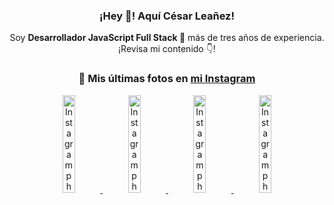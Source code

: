 <div align="center">

<h3>¡Hey 👋! Aquí César Leañez!</h3>

<p>Soy <strong>Desarrollador JavaScript Full Stack 🚀</strong> más de tres años de experiencia.<br />¡Revisa mi contenido 👇!</p>

### 📸 Mis últimas fotos en [mi Instagram](https://instagram.com/cesarsoftware.dev)


<a href='https://instagram.com/p/DNo_bfvu6ig' target='_blank'>
  <img width='20%' src='https://scontent.cdninstagram.com/v/t51.82787-15/535956815_17929139298097059_6575882262154849022_n.jpg?stp=dst-jpg_e15_tt6&_nc_cat=111&ig_cache_key=MzcwNDQ4OTY1OTk1NTEyODQ4MA%3D%3D.3-ccb1-7&ccb=1-7&_nc_sid=58cdad&efg=eyJ2ZW5jb2RlX3RhZyI6InhwaWRzLjcyMHgxMjgwLnNkci5DMyJ9&_nc_ohc=t6oX8bXtrKUQ7kNvwFyljq7&_nc_oc=AdmCf_4porJJdLnOTl93iQBYit7JDZsIfxTXWKgJ_f_h8N5f_i_Tgn28aJuFJb4dWvA&_nc_ad=z-m&_nc_cid=0&_nc_zt=23&_nc_ht=scontent.cdninstagram.com&_nc_gid=8DWhJIdc-FZKpsLAWorSjw&oh=00_AfZoA5AzzIis2RSdNNGsEhSaPTJ3Y8LqifLCcFAVmKV9zA&oe=68C2BCFB' alt='Instagram photo' />
</a>
<a href='https://instagram.com/p/DKcTQWgxLum' target='_blank'>
  <img width='20%' src='https://instagram.fcmn2-1.fna.fbcdn.net/v/t51.2885-15/503849034_17919602952097059_4092165478866362923_n.jpg?stp=dst-jpg_e35_tt6&efg=eyJ2ZW5jb2RlX3RhZyI6IkZFRUQuaW1hZ2VfdXJsZ2VuLjE0NDB4MTQ0NS5zZHIuZjc1NzYxLmRlZmF1bHRfaW1hZ2UuYzIifQ&_nc_ht=instagram.fcmn2-1.fna.fbcdn.net&_nc_cat=103&_nc_oc=Q6cZ2QGPR9DZ9eF6wVmthW0jVyEY7gYxDCOE8lvivMadQhDNTDS_j0OqUjiN84XO9tz1dBo&_nc_ohc=BfsDqynJma4Q7kNvwGwrbMj&_nc_gid=8DWhJIdc-FZKpsLAWorSjw&edm=ACWDqb8BAAAA&ccb=7-5&ig_cache_key=MzY0Njg3NDQ4NDgzMDY4MjAyMg%3D%3D.3-ccb7-5&oh=00_Afb7BGirNIGrTgFC8hK43GcqEJZQ1C7sd-Sft1kCrGHaOA&oe=68C2A9E5&_nc_sid=ee9879' alt='Instagram photo' />
</a>
<a href='https://instagram.com/p/DKcTCZnuO-S' target='_blank'>
  <img width='20%' src='https://scontent.cdninstagram.com/v/t51.75761-15/503168549_17919602796097059_3346483577265803486_n.jpg?stp=dst-jpg_e15_tt6&_nc_cat=105&ig_cache_key=MzY0Njg3MzUyNjA5NTkwMDU2Mg%3D%3D.3-ccb1-7&ccb=1-7&_nc_sid=58cdad&efg=eyJ2ZW5jb2RlX3RhZyI6InhwaWRzLjE5MTZ4MTA3OC5zZHIuQzMifQ%3D%3D&_nc_ohc=CX_cuP8nxMQQ7kNvwHOc1EJ&_nc_oc=Adki3r9eNk3EtFPKh_7R1_vOoq_z33RiB47U9QOxhx851vIe2a1EWjU_h1cePAx0nOk&_nc_ad=z-m&_nc_cid=0&_nc_zt=23&_nc_ht=scontent.cdninstagram.com&_nc_gid=8DWhJIdc-FZKpsLAWorSjw&oh=00_AfZA424Nfs817dvkFQeEGasdatH3sbKpru3OXlyy_1ZPbA&oe=68C2B063' alt='Instagram photo' />
</a>
<a href='https://instagram.com/p/DIt9Oknp-PZ' target='_blank'>
  <img width='20%' src='https://instagram.fcmn2-1.fna.fbcdn.net/v/t51.2885-15/491444712_17914409433097059_55076089485466172_n.jpg?stp=dst-jpg_e35_tt6&efg=eyJ2ZW5jb2RlX3RhZyI6IkZFRUQuaW1hZ2VfdXJsZ2VuLjU1MngzNDEuc2RyLmY3NTc2MS5kZWZhdWx0X2ltYWdlLmMyIn0&_nc_ht=instagram.fcmn2-1.fna.fbcdn.net&_nc_cat=103&_nc_oc=Q6cZ2QGPR9DZ9eF6wVmthW0jVyEY7gYxDCOE8lvivMadQhDNTDS_j0OqUjiN84XO9tz1dBo&_nc_ohc=bazxndInXJsQ7kNvwEGrQb6&_nc_gid=8DWhJIdc-FZKpsLAWorSjw&edm=ACWDqb8BAAAA&ccb=7-5&ig_cache_key=MzYxNTgxNTM1ODA3ODI0Nzg5Nw%3D%3D.3-ccb7-5&oh=00_AfZg_TetjR4W62tTu0k-dBO5p9UnRGly5HaGo4Kd49deTg&oe=68C29DEB&_nc_sid=ee9879' alt='Instagram photo' />
</a>

</div>
